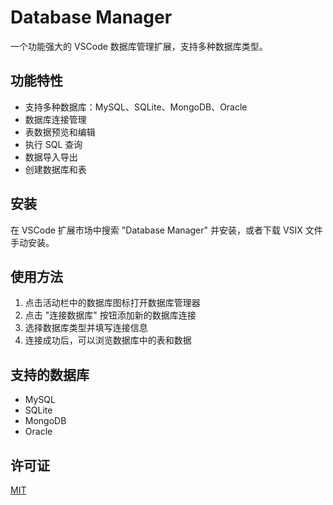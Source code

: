# Database Manager

一个功能强大的 VSCode 数据库管理扩展，支持多种数据库类型。

## 功能特性

- 支持多种数据库：MySQL、SQLite、MongoDB、Oracle
- 数据库连接管理
- 表数据预览和编辑
- 执行 SQL 查询
- 数据导入导出
- 创建数据库和表

## 安装

在 VSCode 扩展市场中搜索 "Database Manager" 并安装，或者下载 VSIX 文件手动安装。

## 使用方法

1. 点击活动栏中的数据库图标打开数据库管理器
2. 点击 "连接数据库" 按钮添加新的数据库连接
3. 选择数据库类型并填写连接信息
4. 连接成功后，可以浏览数据库中的表和数据

## 支持的数据库

- MySQL
- SQLite
- MongoDB
- Oracle

## 许可证

[MIT](LICENSE)
